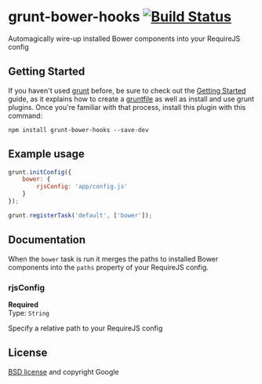 # grunt-bower-hooks [![Build Status](https://secure.travis-ci.org/yeoman/grunt-bower-hooks.png?branch=master)](http://travis-ci.org/yeoman/grunt-bower-hooks)

Automagically wire-up installed Bower components into your RequireJS config


## Getting Started

If you haven't used [grunt][] before, be sure to check out the [Getting Started][] guide, as it explains how to create a [gruntfile][Getting Started] as well as install and use grunt plugins. Once you're familiar with that process, install this plugin with this command:

```shell
npm install grunt-bower-hooks --save-dev
```

[grunt]: http://gruntjs.com
[Getting Started]: https://github.com/gruntjs/grunt/blob/devel/docs/getting_started.md


## Example usage

```js
grunt.initConfig({
	bower: {
		rjsConfig: 'app/config.js'
	}
});

grunt.registerTask('default', ['bower']);
```


## Documentation

When the `bower` task is run it merges the paths to installed Bower components into the `paths` property of your RequireJS config.


### rjsConfig

**Required**  
Type: `String`

Specify a relative path to your RequireJS config

## License

[BSD license](http://opensource.org/licenses/bsd-license.php) and copyright Google
